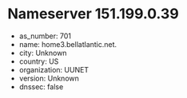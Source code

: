 # Nameserver 151.199.0.39

* as_number: 701
* name: home3.bellatlantic.net.
* city: Unknown
* country: US
* organization: UUNET
* version: Unknown
* dnssec: false
